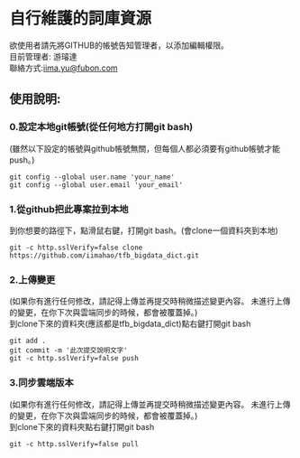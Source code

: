 # 自行維護的詞庫資源  
欲使用者請先將GITHUB的帳號告知管理者，以添加編輯權限。  
目前管理者: 游璿達  
聯絡方式:iima.yu@fubon.com  
  
  
## 使用說明:  
### 0.設定本地git帳號(從任何地方打開git bash)  
(雖然以下設定的帳號與github帳號無關，但每個人都必須要有github帳號才能push。)  
```git
git config --global user.name 'your_name'
git config --global user.email 'your_email'
```

### 1.從github把此專案拉到本地  
到你想要的路徑下，點滑鼠右鍵，打開git bash。(會clone一個資料夾到本地)  
```git
git -c http.sslVerify=false clone https://github.com/iimahao/tfb_bigdata_dict.git
```
  
### 2.上傳變更  
(如果你有進行任何修改，請記得上傳並再提交時稍微描述變更內容。
未進行上傳的變更，在你下次與雲端同步的時候，都會被覆蓋掉。)  
到clone下來的資料夾(應該都是tfb_bigdata_dict)點右鍵打開git bash  
```git
git add .
git commit -m '此次提交說明文字'
git -c http.sslVerify=false push
```

### 3.同步雲端版本  
(如果你有進行任何修改，請記得上傳並再提交時稍微描述變更內容。
未進行上傳的變更，在你下次與雲端同步的時候，都會被覆蓋掉。)  
到clone下來的資料夾點右鍵打開git bash  
```git
git -c http.sslVerify=false pull
```
